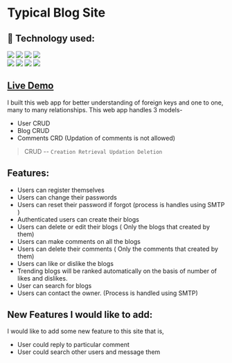 # Typical Blog Site
## 🔧 Technology used:
![](https://img.shields.io/badge/python%20-%2314354C.svg?&style=for-the-badge&logo=python&logoColor=white)
![](https://img.shields.io/badge/django%20-%23092E20.svg?&style=for-the-badge&logo=django&logoColor=white)
![](https://img.shields.io/badge/sqlite-%2307405e.svg?&style=for-the-badge&logo=sqlite&logoColor=white)
![](https://img.shields.io/badge/smtp%20-%231572B6.svg?&style=for-the-badge)  
![](https://img.shields.io/badge/html%20-%23E34F26.svg?&style=for-the-badge&logo=html5&logoColor=white)
![](https://img.shields.io/badge/css%20-%231572B6.svg?&style=for-the-badge&logo=css3&logoColor=white)
![](https://img.shields.io/badge/javascript%20-%23323330.svg?&style=for-the-badge&logo=javascript&logoColor=%23F7DF1E)
![](https://img.shields.io/badge/jquery%20-%231572B6.svg?&style=for-the-badge&logo=jquery&logoColor=white)

## [Live Demo](https://blogsite.pythonanywhere.com/)
I built this web app for better understanding of foreign keys and one to one, many to many relationships.
This web app handles 3 models-
- User CRUD
- Blog CRUD
- Comments CRD (Updation of comments is not allowed)  

> CRUD -- `Creation Retrieval Updation Deletion`
## Features:
- Users can register themselves
- Users can change their passwords
- Users can reset their password if forgot (process is handles using SMTP )
- Authenticated users can create their blogs
- Users can delete or edit their blogs ( Only the blogs that created by them)
- Users can make comments on all the blogs
- Users can delete their comments ( Only the comments that created by them)
- Users can like or dislike the blogs
- Trending blogs will be ranked automatically on the basis of number of likes and dislikes.
- User can search for blogs
- Users can contact the owner. (Process is handled using SMTP)
## New Features I would like to add: 
I would like to add some new feature to this site that is,
- User could reply to particular comment
- User could search other users and message them